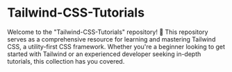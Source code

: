 # Tailwind-CSS-Tutorials
Welcome to the "Tailwind-CSS-Tutorials" repository! 🚀  This repository serves as a comprehensive resource for learning and mastering Tailwind CSS, a utility-first CSS framework. Whether you're a beginner looking to get started with Tailwind or an experienced developer seeking in-depth tutorials, this collection has you covered.
